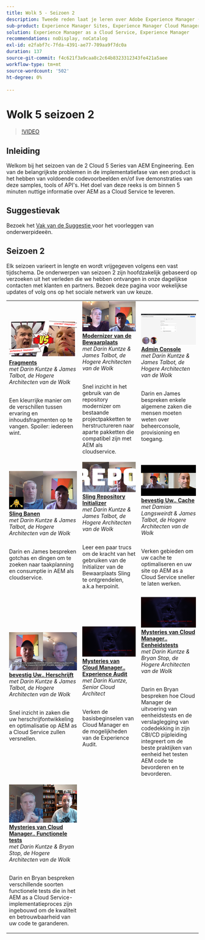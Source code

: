 ```yaml
---
title: Wolk 5 - Seizoen 2
description: Tweede reden laat je leren over Adobe Experience Manager (AEM) as a Cloud Service van de eigen deskundige engineers van de Adobe die het bouwen, en de deskundige diensten die het leveren.
sub-product: Experience Manager Sites, Experience Manager Cloud Manager, Experience Manager Assets
solution: Experience Manager as a Cloud Service, Experience Manager
recommendations: noDisplay, noCatalog
exl-id: e2fabf7c-7fda-4391-ae77-709aa9f7dc0a
duration: 137
source-git-commit: f4c621f3a9caa8c2c64b8323312343fe421a5aee
workflow-type: tm+mt
source-wordcount: '502'
ht-degree: 0%

---
```


# Wolk 5 seizoen 2

>[!VIDEO](https://video.tv.adobe.com/v/346567?quality=12&learn=on)

## Inleiding

Welkom bij het seizoen van de 2 Cloud 5 Series van AEM Engineering. Een van de belangrijkste problemen in de implementatiefase van een product is het hebben van voldoende codevoorbeelden en/of live demonstraties van deze samples, tools of API&#39;s. Het doel van deze reeks is om binnen 5 minuten nuttige informatie over AEM as a Cloud Service te leveren.

## Suggestievak

Bezoek het [ Vak van de Suggestie ](https://forms.office.com/r/74P5Xz4UH0) voor het voorleggen van onderwerpideeën.

## Seizoen 2

Elk seizoen varieert in lengte en wordt vrijgegeven volgens een vast tijdschema. De onderwerpen van seizoen 2 zijn hoofdzakelijk gebaseerd op verzoeken uit het verleden die we hebben ontvangen in onze dagelijkse contacten met klanten en partners. Bezoek deze pagina voor wekelijkse updates of volg ons op het sociale netwerk van uw keuze.

<table>
    <tr>
        <td>
            <a href="season-2/cloud5-experience-v-content-fragments.md">
                <img alt="Fragmenten" src="./imgs/s2/000-thumb.png"/>
            </a>
            <div>
                <a href="season-2/cloud5-experience-v-content-fragments.md"><strong> Fragments </strong></a>        
                <br/><em> met Darin Kuntze &amp; James Talbot, de Hogere Architecten van de Wolk </em>
            </div>
            <p>
                <br/>
                Een kleurrijke manier om de verschillen tussen ervaring en inhoudsfragmenten op te vangen. Spoiler: iedereen wint.
            </p>
        </td>   
         <td>
            <a href="season-2/cloud5-repo-modernizer.md">
                 <img alt="Repository Modernizer" src="./imgs/s2/001-thumb.png"/>
            </a>
            <div>
                <a href="season-2/cloud5-repo-modernizer.md"><strong> Modernizer van de Bewaarplaats </strong></a> 
               <br/><em> met Darin Kuntze &amp; James Talbot, de Hogere Architecten van de Wolk </em>
            </div>
            <p>
                <br/>
                Snel inzicht in het gebruik van de repository modernizer om bestaande projectpakketten te herstructureren naar aparte pakketten die compatibel zijn met AEM als cloudservice.
            </p>
         </td>
         <td>
            <a href="season-2/cloud5-admin-console.md">
                 <img alt="Admin Console" src="./imgs/s2/002-thumb.png"/>
            </a>
            <div>
                  <a href="season-2/cloud5-admin-console.md"><strong> Admin Console </strong></a>
               <br/><em> met Darin Kuntze &amp; James Talbot, de Hogere Architecten van de Wolk </em>
            </div>
            <p>
            <br/>
               Darin en James bespreken enkele algemene zaken die mensen moeten weten over beheerconsole, provisioning en toegang.
            </p>
         </td> 
  </tr>
  <tr>
         <td>
            <a href="season-2/cloud5-sling-job-scheduler.md">
                 <img alt="Verkooptaken" src="./imgs/s2/003-thumb.png"/>
            </a>
            <div>
                  <a href="season-2/cloud5-sling-job-scheduler.md"><strong> Sling Banen </strong></a>
               <br/><em> met Darin Kuntze &amp; James Talbot, de Hogere Architecten van de Wolk </em>
            </div>
            <p>
            <br/>
               Darin en James bespreken gotchas en dingen om te zoeken naar taakplanning en consumptie in AEM als cloudservice.
            </p>
         </td> 
         <td>
            <a href="season-2/cloud5-repoinit.md">
                 <img alt="Repo-initialisatie (punt opnieuw)" src="./imgs/s2/004-thumb.png"/>
            </a>
            <div>
                  <a href="season-2/cloud5-repoinit.md"><strong> Sling Repository Initializer </strong></a>
               <br/><em> met Darin Kuntze &amp; James Talbot, de Hogere Architecten van de Wolk </em>
            </div>
            <p>
            <br/>
              Leer een paar trucs om de kracht van het gebruiken van de Initializer van de Bewaarplaats Sling te ontgrendelen, a.k.a herpoinit.
            </p>
         </td>   
     <td>
            <a href="season-2/cloud5-fix-your-cache.md">
               <img alt="Cache corrigeren" src="./imgs/s2/005-thumb.png"/>
            </a>
      <div>
         <a href="season-2/cloud5-fix-your-cache.md"><strong> bevestig Uw.. Cache </strong></a>
         <br/><em> met Damian Langsweirdt &amp; James Talbot, de Hogere Architecten van de Wolk </em>
      </div>
      <p>
         <br/>
             Verken gebieden om uw cache te optimaliseren en uw site op AEM as a Cloud Service sneller te laten werken.
      </p>
   </td> 
  </tr>
<tr>
   <td>
           <a href="season-2/cloud5-fix-your-rewrites.md">
               <img alt="Uw bestand herstellen...opnieuw schrijven" src="./imgs/s2/006-thumb.png"/>
            </a>
      <div>
            <a href="season-2/cloud5-fix-your-rewrites.md"><strong> bevestig Uw.. Herschrijft </strong></a>
         <br/><em> met Darin Kuntze &amp; James Talbot, de Hogere Architecten van de Wolk </em>
      </div>
      <p>
        <br/>
         Snel inzicht in zaken die uw herschrijfontwikkeling en optimalisatie op AEM as a Cloud Service zullen versnellen.
      </p>
     </td>   
     <td>
            <a href="season-2/cloud5-mocm-experience-audit.md">
               <img alt="Mysteries van Cloud Manager... Experience Audit" src="./imgs/s2/007-thumb.png"/>
               </a>
      <div>
            <a href="season-2/cloud5-mocm-experience-audit.md"><strong> Mysteries van Cloud Manager.. Experience Audit </strong></a>
         <br/><em> met Darin Kuntze, Senior Cloud Architect </em>
      </div>
      <p>
        <br/>
        Verken de basisbeginselen van Cloud Manager en de mogelijkheden van de Experience Audit.
      </p>
   </td>
     <td>
            <a href="season-2/cloud5-mocm-unit-tests.md">
               <img alt="Mysteries van Cloud Manager... Eenheidstests" src="./imgs/s2/008-thumb.png"/>
            </a>
      <div>
            <a href="season-2/cloud5-mocm-unit-tests.md"><strong> Mysteries van Cloud Manager.. Eenheidstests </strong></a>
         <br/><em> met Darin Kuntze &amp; Bryan Stop, de Hogere Architecten van de Wolk </em>
      </div>
      <p>
        <br/>
        Darin en Bryan bespreken hoe Cloud Manager de uitvoering van eenheidstests en de verslaglegging van codedekking in zijn CBI/CD pijpleiding integreert om de beste praktijken van eenheid het testen AEM code te bevorderen en te bevorderen.
      </p>
   </td> 
  </tr>
    <tr>
        <td>
               <a href="season-2/cloud5-mocm-functional-tests.md">
                   <img alt="Mysteries van Cloud Manager... Functionele tests" src="./imgs/s2/009-thumb.png"/>
               </a>
            <div>
                <a href="season-2/cloud5-mocm-functional-tests.md"><strong> Mysteries van Cloud Manager.. Functionele tests </strong><br/></a>        
                <em> met Darin Kuntze &amp; Bryan Stop, de Hogere Architecten van de Wolk </em>
            </div>
            <p><br/>
                Darin en Bryan bespreken verschillende soorten functionele tests die in het AEM as a Cloud Service-implementatieproces zijn ingebouwd om de kwaliteit en betrouwbaarheid van uw code te garanderen.
            </p>
        </td>
        <td></td>
        <td></td>
    </tr>
</table>

